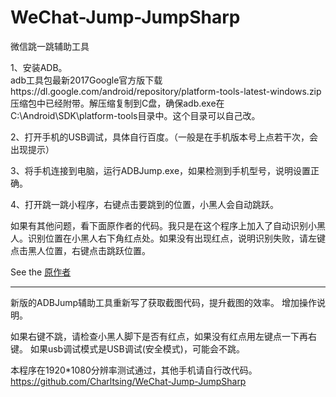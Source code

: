 ﻿# WeChat-Jump-JumpSharp

微信跳一跳辅助工具

1、安装ADB。   
   adb工具包最新2017Google官方版下载https://dl.google.com/android/repository/platform-tools-latest-windows.zip
   压缩包中已经附带。解压缩复制到C盘，确保adb.exe在C:\Android\SDK\platform-tools目录中。这个目录可以自己改。
   
2、打开手机的USB调试，具体自行百度。（一般是在手机版本号上点若干次，会出现提示）

3、将手机连接到电脑，运行ADBJump.exe，如果检测到手机型号，说明设置正确。

4、打开跳一跳小程序，右键点击要跳到的位置，小黑人会自动跳跃。

如果有其他问题，看下面原作者的代码。我只是在这个程序上加入了自动识别小黑人。识别位置在小黑人右下角红点处。如果没有出现红点，说明识别失败，请左键点击黑人位置，右键点击跳跃位置。


See the [原作者](http://www.cnblogs.com/dotnet-org-cn/p/8149693.html) 



*****************************

新版的ADBJump辅助工具重新写了获取截图代码，提升截图的效率。
增加操作说明。

如果右键不跳，请检查小黑人脚下是否有红点，如果没有红点用左键点一下再右键。
如果usb调试模式是USB调试(安全模式)，可能会不跳。

本程序在1920*1080分辨率测试通过，其他手机请自行改代码。
https://github.com/Charltsing/WeChat-Jump-JumpSharp